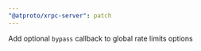 ```yaml
---
"@atproto/xrpc-server": patch
---
```


Add optional `bypass` callback to global rate limits options
